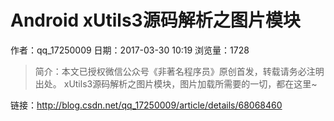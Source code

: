 # Android xUtils3源码解析之图片模块
作者：qq_17250009
日期：2017-03-30 10:19
浏览量：1728
> 简介：本文已授权微信公众号《非著名程序员》原创首发，转载请务必注明出处。
xUtils3源码解析之图片模块，图片加载所需要的一切，都在这里~

 链接：http://blog.csdn.net/qq_17250009/article/details/68068460
